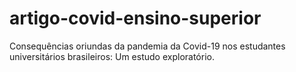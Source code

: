 # artigo-covid-ensino-superior
Consequências oriundas da pandemia da Covid-19 nos estudantes universitários brasileiros: Um estudo exploratório.
